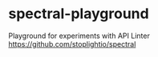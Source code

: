 # spectral-playground
Playground for experiments with API Linter https://github.com/stoplightio/spectral
